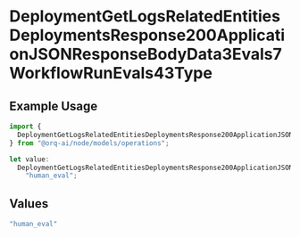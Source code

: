 # DeploymentGetLogsRelatedEntitiesDeploymentsResponse200ApplicationJSONResponseBodyData3Evals7WorkflowRunEvals43Type

## Example Usage

```typescript
import {
  DeploymentGetLogsRelatedEntitiesDeploymentsResponse200ApplicationJSONResponseBodyData3Evals7WorkflowRunEvals43Type,
} from "@orq-ai/node/models/operations";

let value:
  DeploymentGetLogsRelatedEntitiesDeploymentsResponse200ApplicationJSONResponseBodyData3Evals7WorkflowRunEvals43Type =
    "human_eval";
```

## Values

```typescript
"human_eval"
```